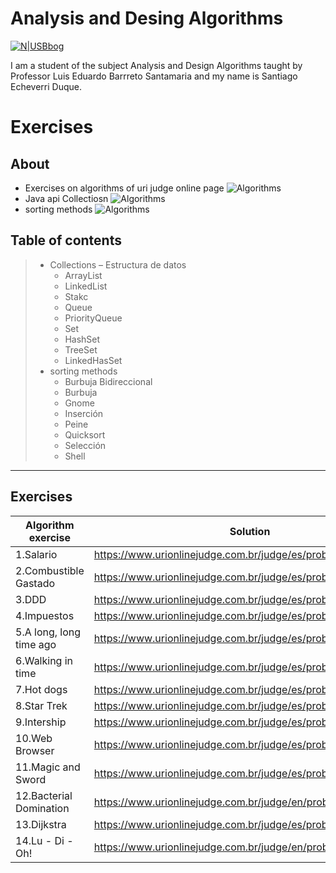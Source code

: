 # Analysis and Desing Algorithms

[![N|USBbog](https://pbs.twimg.com/profile_images/1161360904451231745/BS-PW5nG_400x400.jpg)](https://www.usbbog.edu.co/)



I am a student of the subject Analysis and Design Algorithms taught by Professor Luis Eduardo Barrreto Santamaria and my name is Santiago Echeverri Duque.

# Exercises 

## About

* Exercises on algorithms of uri judge online page
![Algorithms](https://pm1.narvii.com/7225/148367624ca9b3686aead125934a1ec24f04fa29r1-242-140v2_uhq.jpg)
* Java api Collectiosn
 ![Algorithms](https://inst.eecs.berkeley.edu/~cs61b/sp20/materials/lab/lab5/img/java-collection-hierarchy.png)
* sorting methods
![Algorithms](https://embed-ssl.wistia.com/deliveries/70d6f4e10e2badb5ef394f00c17ad2bc1c14f6e7.jpg)



## Table of contents


> * Collections – Estructura de datos
>   * ArrayList
>   * LinkedList
>   * Stakc
>   * Queue
>   * PriorityQueue
>   * Set
>   * HashSet
>   * TreeSet
>   * LinkedHasSet
> * sorting methods
>   *	Burbuja Bidireccional
>   *	Burbuja
>   *	Gnome
>   * Inserción
>   *	Peine
>   *    Quicksort
>   *    Selección
>   *	Shell

___

## Exercises

|Algorithm exercise|Solution|
|------------------|--------|
|1.Salario|<https://www.urionlinejudge.com.br/judge/es/problems/view/1008>|
|2.Combustible Gastado|<https://www.urionlinejudge.com.br/judge/es/problems/view/1017> |
|3.DDD|<https://www.urionlinejudge.com.br/judge/es/problems/view/1050>|
|4.Impuestos|<https://www.urionlinejudge.com.br/judge/es/problems/view/1051>|
|5.A long, long time ago|<https://www.urionlinejudge.com.br/judge/es/problems/view/1962>|
|6.Walking in time|<https://www.urionlinejudge.com.br/judge/es/problems/view/2235>|
|7.Hot dogs|<https://www.urionlinejudge.com.br/judge/es/problems/view/2234>|
|8.Star Trek|<https://www.urionlinejudge.com.br/judge/es/problems/view/1973>|
|9.Intership|<https://www.urionlinejudge.com.br/judge/es/problems/view/2533>|
|10.Web Browser|<https://www.urionlinejudge.com.br/judge/es/problems/view/2635>|
|11.Magic and Sword|<https://www.urionlinejudge.com.br/judge/es/problems/view/2632>|
|12.Bacterial Domination|<https://www.urionlinejudge.com.br/judge/en/problems/view/2687>|
|13.Dijkstra|<https://www.urionlinejudge.com.br/judge/es/problems/view/2653>|
|14.Lu - Di - Oh!|<https://www.urionlinejudge.com.br/judge/en/problems/view/2542>|



